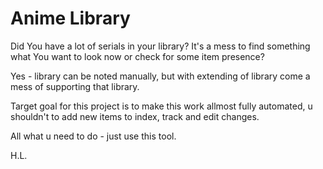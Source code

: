 Anime Library 
=============

Did You have a lot of serials in your library? It's a mess to find something what You want to look now or check for some item presence? 

Yes - library can be noted manually, but with extending of library come a mess of
supporting that library.

Target goal for this project is to make this work allmost fully automated,
u shouldn't to add new items to index, track and edit changes.

All what u need to do - just use this tool.


H.L. 
